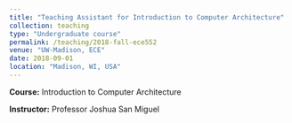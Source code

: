 ```yaml
---
title: "Teaching Assistant for Introduction to Computer Architecture"
collection: teaching
type: "Undergraduate course"
permalink: /teaching/2018-fall-ece552
venue: "UW-Madison, ECE"
date: 2018-09-01
location: "Madison, WI, USA"
---
```


__Course:__ Introduction to Computer Architecture

__Instructor:__ Professor Joshua San Miguel
